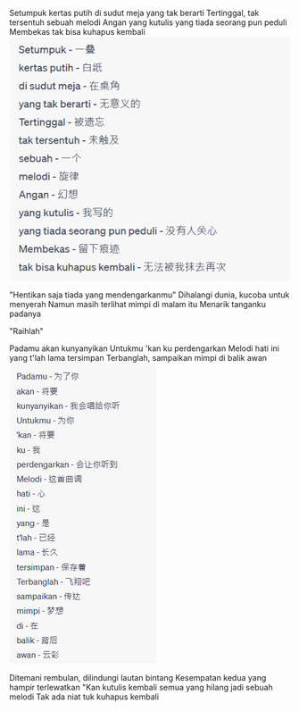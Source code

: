Setumpuk kertas putih di sudut meja yang tak berarti 
Tertinggal, tak tersentuh sebuah melodi 
Angan yang kutulis yang tiada seorang pun peduli 
Membekas tak bisa kuhapus kembali 
![image.png|325](https://raw.githubusercontent.com/Ash0645/image_remote/main/202309050035696.png)

"Hentikan saja tiada yang mendengarkanmu" 
Dihalangi dunia, kucoba untuk menyerah 
Namun masih terlihat mimpi di malam itu 
Menarik tanganku padanya

"Raihlah"

Padamu akan kunyanyikan 
Untukmu 'kan ku perdengarkan 
Melodi hati ini yang t'lah lama tersimpan 
Terbanglah, sampaikan mimpi di balik awan
![image.png](https://raw.githubusercontent.com/Ash0645/image_remote/main/202309050119659.png)

Ditemani rembulan, dilindungi lautan bintang 
Kesempatan kedua yang hampir terlewatkan 
"Kan kutulis kembali semua yang hilang jadi sebuah melodi 
Tak ada niat tuk kuhapus kembali